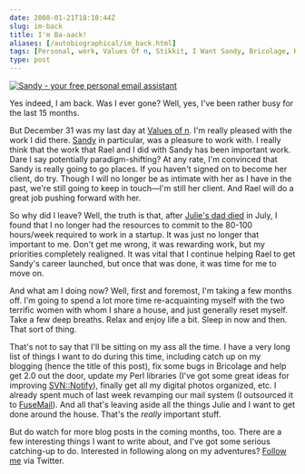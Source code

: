 ```yaml
--- 
date: 2008-01-21T18:10:44Z
slug: im-back
title: I'm Ba-aack!
aliases: [/autobiographical/im_back.html]
tags: [Personal, work, Values Of n, Stikkit, I Want Sandy, Bricolage, Kineticode, Just a Theory]
type: post
---
```


[<img src="/2008/01/im-back/iwantsandy_207x207.gif" alt="Sandy - your free personal email assistant" class="right" />]

Yes indeed, I am back. Was I ever gone? Well, yes, I've been rather busy for the
last 15 months.

But December 31 was my last day at [Values of n]. I'm really pleased with the
work I did there. [Sandy] in particular, was a pleasure to work with. I really
think that the work that Rael and I did with Sandy has been important work. Dare
I say potentially paradigm-shifting? At any rate, I'm convinced that Sandy is
really going to go places. If you haven't signed on to become her client, do
try. Though I will no longer be as intimate with her as I have in the past,
we're still going to keep in touch—I'm still her client. And Rael will do a
great job pushing forward with her.

So why did I leave? Well, the truth is that, after [Julie's dad died] in July, I
found that I no longer had the resources to commit to the 80-100 hours/week
required to work in a startup. It was just no longer that important to me. Don't
get me wrong, it was rewarding work, but my priorities completely realigned. It
was vital that I continue helping Rael to get Sandy's career launched, but once
that was done, it was time for me to move on.

And what am I doing now? Well, first and foremost, I'm taking a few months off.
I'm going to spend a lot more time re-acquainting myself with the two terrific
women with whom I share a house, and just generally reset myself. Take a few
deep breaths. Relax and enjoy life a bit. Sleep in now and then. That sort of
thing.

That's not to say that I'll be sitting on my ass all the time. I have a very
long list of things I want to do during this time, including catch up on my
blogging (hence the title of this post), fix some bugs in Bricolage and help get
2.0 out the door, update my Perl libraries (I've got some great ideas for
improving [SVN::Notify]), finally get all my digital photos organized, etc. I
already spent much of last week revamping our mail system (I outsourced it to
[FuseMail]). And all that's leaving aside all the things Julie and I want to get
done around the house. That's the *really* important stuff.

But do watch for more blog posts in the coming months, too. There are a few
interesting things I want to write about, and I've got some serious catching-up
to do. Interested in following along on my adventures? [Follow me] via Twitter.

  [<img src="/2008/01/im-back/iwantsandy_207x207.gif" alt="Sandy - your free personal email assistant" class="right" />]:
    http://iwantsandy.com/
  [Values of n]: http://www.valuesofn.com/ "Values of n home page"
  [Sandy]: http://iwantsandy.com/ "You want sandy, trust me!"
  [Julie's dad died]: http://www.legacy.com/Link.asp?I=LS000091810982X
    "Obituary for Steven Rappaport"
  [SVN::Notify]: http://search.cpan.org/SVN-Notify "SVN::Notify on CPAN"
  [FuseMail]: http://www.fusemail.com/ "FuseMail home page"
  [Follow me]: https://twitter.com/Theory "My Twitter page"
